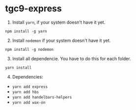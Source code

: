 # tgc9-express

1. Install `yarn`, if your system doesn't have it yet.

```npm install -g yarn```

2. Install `nodemon` if your system doesn't have it yet.

```npm install -g nodemon```

3. Install all dependencie. You have to do this
for each folder.

```yarn install```

4. Dependencies:

* `yarn add express`
* `yarn add hbs`
* `yarn add handelbars-helpers`
* `yarn add wax-on`